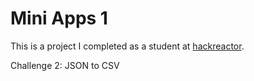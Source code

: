 # Mini Apps 1

This is a project I completed as a student at [hackreactor](http://hackreactor.com).

Challenge 2: JSON to CSV
